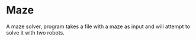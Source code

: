 # Maze
A maze solver, program takes a file with a maze as input and will attempt to solve it with two robots.
